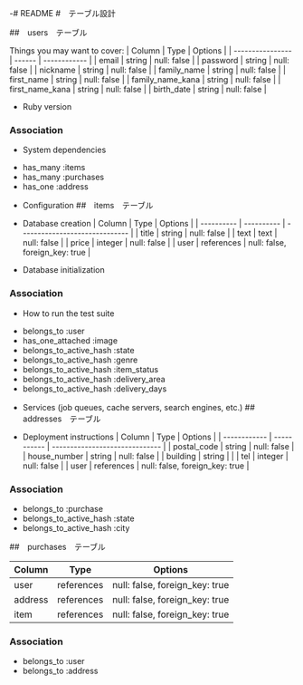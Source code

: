 -# README
#　テーブル設計

##　users　テーブル

Things you may want to cover:
| Column           | Type   | Options      |
| ---------------- | ------ | ------------ |
| email            | string | null: false  |
| password         | string | null: false  |
| nickname         | string | null: false  |
| family_name      | string | null: false  |
| first_name       | string | null: false  |
| family_name_kana | string | null: false  |
| first_name_kana  | string | null: false  |
| birth_date       | string | null: false  |

* Ruby version
### Association

* System dependencies
- has_many :items
- has_many :purchases
- has_one :address

* Configuration
##　items　テーブル

* Database creation
| Column     | Type       | Options                        |
| ---------- | ---------- | ------------------------------ |
| title      | string     | null: false                    |
| text       | text       | null: false                    |
| price      | integer    | null: false                    |
| user       | references | null: false, foreign_key: true |

* Database initialization
### Association

* How to run the test suite
- belongs_to :user
- has_one_attached :image
- belongs_to_active_hash :state
- belongs_to_active_hash :genre
- belongs_to_active_hash :item_status
- belongs_to_active_hash :delivery_area
- belongs_to_active_hash :delivery_days

* Services (job queues, cache servers, search engines, etc.)
##　addresses　テーブル

* Deployment instructions
| Column       | Type        | Options                        |
| ------------ | ----------- | ------------------------------ |
| postal_code  | string      | null: false                    |
| house_number | string      | null: false                    |
| building     | string      |                                |
| tel          | integer     | null: false                    |
| user         | references  | null: false, foreign_key: true |

### Association

- belongs_to :purchase
- belongs_to_active_hash :state
- belongs_to_active_hash :city

##　purchases　テーブル

| Column       | Type       | Options                        |
| ------------ | ---------- | ------------------------------ |
| user         | references | null: false, foreign_key: true |
| address      | references | null: false, foreign_key: true |
| item         | references | null: false, foreign_key: true |

### Association

- belongs_to :user
- belongs_to :address